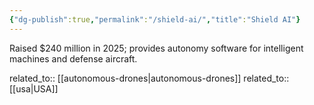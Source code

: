 ```yaml
---
{"dg-publish":true,"permalink":"/shield-ai/","title":"Shield AI"}
---
```



Raised $240 million in 2025; provides autonomy software for intelligent machines and defense aircraft.

related_to:: [[autonomous-drones\|autonomous-drones]]
related_to:: [[usa\|USA]]
